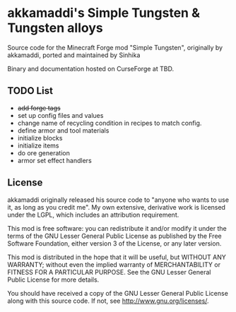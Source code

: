 # akkamaddi's Simple Tungsten & Tungsten alloys

Source code for the Minecraft Forge mod "Simple Tungsten", originally by akkamaddi, ported and maintained by Sinhika

Binary and documentation hosted on CurseForge at TBD.

TODO List
---------
- <s>add forge tags</s>
- set up config files and values
- change name of recycling condition in recipes to match config.
- define armor and tool materials
- initialize blocks
- initialize items
- do ore generation
- armor set effect handlers

License
-------

akkamaddi originally released his source code to "anyone who wants to use it, as long as you credit me". My own extensive, derivative work is licensed under the LGPL, which includes an attribution
requirement.

This mod is free software: you can redistribute it and/or modify it under the
terms of the GNU Lesser General Public License as published by the Free
Software Foundation, either version 3 of the License, or any later version.

This mod is distributed in the hope that it will be useful, but WITHOUT ANY
WARRANTY; without even the implied warranty of MERCHANTABILITY or FITNESS FOR A
PARTICULAR PURPOSE.  See the GNU Lesser General Public License for more
details.

You should have received a copy of the GNU Lesser General Public License along
with this source code.  If not, see <http://www.gnu.org/licenses/>.
